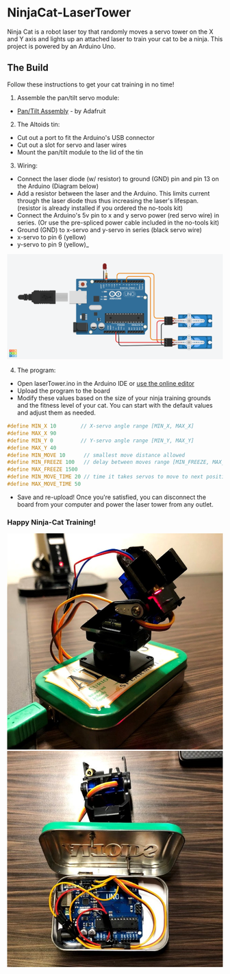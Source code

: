 # NinjaCat-LaserTower
Ninja Cat is a robot laser toy that randomly moves a servo tower on the X and Y
axis and lights up an attached laser to train your cat to be a ninja.
This project is powered by an Arduino Uno.
## The Build
Follow these instructions to get your cat training in no time!
1. Assemble the pan/tilt servo module:

  - [Pan/Tilt Assembly](https://learn.adafruit.com/mini-pan-tilt-kit-assembly/getting-started) - by Adafruit


2. The Altoids tin:
  - Cut out a port to fit the Arduino's USB connector
  - Cut out a slot for servo and laser wires
  - Mount the pan/tilt module to the lid of the tin


3. Wiring:

  - Connect the laser diode (w/ resistor) to ground (GND) pin and pin 13 on the Arduino (Diagram below)
  - Add a resistor between the laser and the Arduino. This limits current through the laser diode thus thus increasing the laser's lifespan. (resistor is already installed if you ordered the no-tools kit)
  - Connect the Arduino's 5v pin to x and y servo power (red servo wire) in series. (Or use the pre-spliced power cable included in the no-tools kit) 
  - Ground (GND) to x-servo and y-servo in series (black servo wire)
  - x-servo to pin 6 (yellow)
  - y-servo to pin 9 (yellow)_

![Wiring Diagram](pictures/NinjaCat-Wiring.png)

4. The program:
  - Open laserTower.ino in the Arduino IDE or [use the online editor](https://create.arduino.cc/editor)
  - Upload the program to the board
  - Modify these values based on the size of your ninja training grounds and the fitness level of your cat. You can start with the default values and adjust them as needed.
  ```c
  #define MIN_X 10        // X-servo angle range [MIN_X, MAX_X]
  #define MAX_X 90      
  #define MIN_Y 0         // Y-servo angle range [MIN_Y, MAX_Y]
  #define MAX_Y 40
  #define MIN_MOVE 10      // smallest move distance allowed
  #define MIN_FREEZE 100   // delay between moves range [MIN_FREEZE, MAX_FREEZE]
  #define MAX_FREEZE 1500
  #define MIN_MOVE_TIME 20 // time it takes servos to move to next position range [MIN_MOVE_TIME, MAX_MOVE_TIME]
  #define MAX_MOVE_TIME 50
  ```
  - Save and re-upload! Once you're satisfied, you can disconnect the board from your computer and power the laser tower from any outlet.


### Happy Ninja-Cat Training!
![Wiring Diagram](pictures/NinjaCat_1.jpg)
![Wiring Diagram](pictures/NinjaCat_2.jpg)
